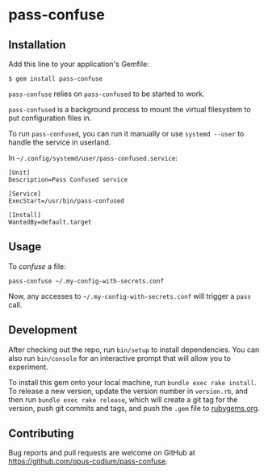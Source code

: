 # pass-confuse

## Installation

Add this line to your application's Gemfile:

```shell-session
$ gem install pass-confuse
```

`pass-confuse` relies on `pass-confused` to be started to work.

`pass-confused` is a background process to mount the virtual filesystem to put configuration files in.

To run `pass-confused`, you can run it manually or use `systemd --user` to handle the service in userland.

In `~/.config/systemd/user/pass-confused.service`:

```
[Unit]
Description=Pass Confused service

[Service]
ExecStart=/usr/bin/pass-confused

[Install]
WantedBy=default.target
```

## Usage

To _confuse_ a file:

```
pass-confuse ~/.my-config-with-secrets.conf
```

Now, any accesses to `~/.my-config-with-secrets.conf` will trigger a `pass` call.

## Development

After checking out the repo, run `bin/setup` to install dependencies. You can also run `bin/console` for an interactive prompt that will allow you to experiment.

To install this gem onto your local machine, run `bundle exec rake install`. To release a new version, update the version number in `version.rb`, and then run `bundle exec rake release`, which will create a git tag for the version, push git commits and tags, and push the `.gem` file to [rubygems.org](https://rubygems.org).

## Contributing

Bug reports and pull requests are welcome on GitHub at https://github.com/opus-codium/pass-confuse.


